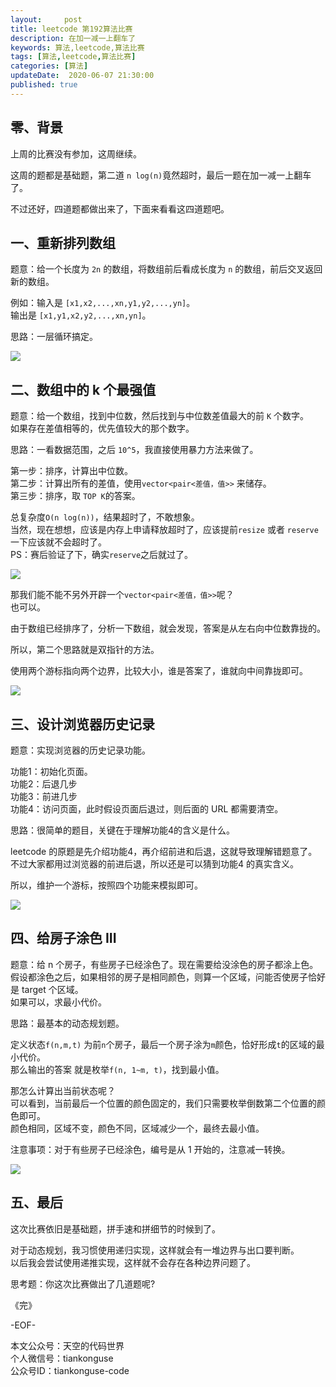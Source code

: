 ```yaml
---   
layout:     post  
title: leetcode 第192算法比赛
description: 在加一减一上翻车了  
keywords: 算法,leetcode,算法比赛  
tags: [算法,leetcode,算法比赛]    
categories: [算法]  
updateDate:  2020-06-07 21:30:00  
published: true  
---  
```



## 零、背景  


上周的比赛没有参加，这周继续。  


这周的题都是基础题，第二道 `n log(n)`竟然超时，最后一题在加一减一上翻车了。  


不过还好，四道题都做出来了，下面来看看这四道题吧。  



## 一、重新排列数组  


题意：给一个长度为 `2n` 的数组，将数组前后看成长度为 `n` 的数组，前后交叉返回新的数组。  


例如：输入是 `[x1,x2,...,xn,y1,y2,...,yn]`。  
输出是 `[x1,y1,x2,y2,...,xn,yn]`。  


思路：一层循环搞定。  


![](https://res.tiankonguse.com/images/2002/06/07/001.png)  


## 二、数组中的 k 个最强值  


题意：给一个数组，找到中位数，然后找到与中位数差值最大的前 `K` 个数字。  
如果存在差值相等的，优先值较大的那个数字。  


思路：一看数据范围，之后 `10^5`，我直接使用暴力方法来做了。  


第一步：排序，计算出中位数。  
第二步：计算出所有的差值，使用`vector<pair<差值，值>>` 来储存。  
第三步：排序，取 `TOP K`的答案。  


总复杂度`O(n log(n))`，结果超时了，不敢想象。  
当然，现在想想，应该是内存上申请释放超时了，应该提前`resize` 或者 `reserve` 一下应该就不会超时了。  
PS：赛后验证了下，确实`reserve`之后就过了。  


![](https://res.tiankonguse.com/images/2002/06/07/002.png)  


那我们能不能不另外开辟一个`vector<pair<差值，值>>`呢？  
也可以。  


由于数组已经排序了，分析一下数组，就会发现，答案是从左右向中位数靠拢的。  


所以，第二个思路就是双指针的方法。  


使用两个游标指向两个边界，比较大小，谁是答案了，谁就向中间靠拢即可。  



![](https://res.tiankonguse.com/images/2002/06/07/003.png)  



## 三、设计浏览器历史记录  


题意：实现浏览器的历史记录功能。  


功能1：初始化页面。  
功能2：后退几步  
功能3：前进几步  
功能4：访问页面，此时假设页面后退过，则后面的 URL 都需要清空。  


思路：很简单的题目，关键在于理解功能4的含义是什么。  


leetcode 的原题是先介绍功能4，再介绍前进和后退，这就导致理解错题意了。  
不过大家都用过浏览器的前进后退，所以还是可以猜到功能4 的真实含义。  


所以，维护一个游标，按照四个功能来模拟即可。  



![](https://res.tiankonguse.com/images/2002/06/07/004.png)  


## 四、给房子涂色 III  


题意：给 n 个房子，有些房子已经涂色了。现在需要给没涂色的房子都涂上色。  
假设都涂色之后，如果相邻的房子是相同颜色，则算一个区域，问能否使房子恰好是 target 个区域。  
如果可以，求最小代价。  


思路：最基本的动态规划题。  


定义状态`f(n,m,t)` 为前`n`个房子，最后一个房子涂为`m`颜色，恰好形成`t`的区域的最小代价。  
那么输出的答案 就是枚举`f(n, 1~m, t)`，找到最小值。  


那怎么计算出当前状态呢？  
可以看到，当前最后一个位置的颜色固定的，我们只需要枚举倒数第二个位置的颜色即可。  
颜色相同，区域不变，颜色不同，区域减少一个，最终去最小值。  


注意事项：对于有些房子已经涂色，编号是从 1 开始的，注意减一转换。  


![](https://res.tiankonguse.com/images/2002/06/07/005.png)  


## 五、最后  


这次比赛依旧是基础题，拼手速和拼细节的时候到了。  


对于动态规划，我习惯使用递归实现，这样就会有一堆边界与出口要判断。  
以后我会尝试使用递推实现，这样就不会存在各种边界问题了。  


思考题：你这次比赛做出了几道题呢?  



《完》  


-EOF-  



本文公众号：天空的代码世界  
个人微信号：tiankonguse  
公众号ID：tiankonguse-code  
  

